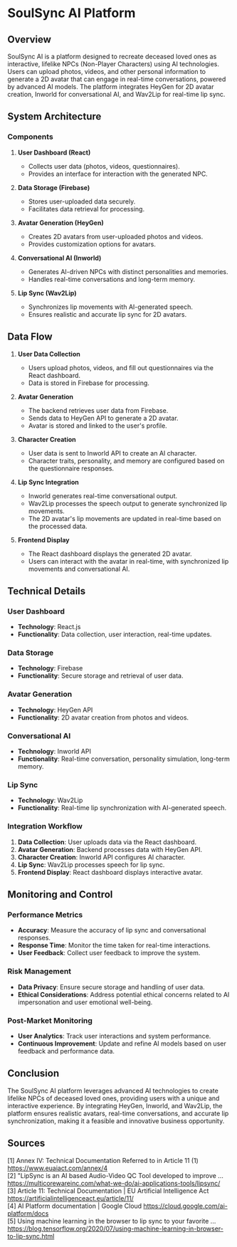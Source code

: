 # SoulSync AI Platform

## Overview
SoulSync AI is a platform designed to recreate deceased loved ones as interactive, lifelike NPCs (Non-Player Characters) using AI technologies. Users can upload photos, videos, and other personal information to generate a 2D avatar that can engage in real-time conversations, powered by advanced AI models. The platform integrates HeyGen for 2D avatar creation, Inworld for conversational AI, and Wav2Lip for real-time lip sync.

## System Architecture

### Components
1. **User Dashboard (React)**
   - Collects user data (photos, videos, questionnaires).
   - Provides an interface for interaction with the generated NPC.

2. **Data Storage (Firebase)**
   - Stores user-uploaded data securely.
   - Facilitates data retrieval for processing.

3. **Avatar Generation (HeyGen)**
   - Creates 2D avatars from user-uploaded photos and videos.
   - Provides customization options for avatars.

4. **Conversational AI (Inworld)**
   - Generates AI-driven NPCs with distinct personalities and memories.
   - Handles real-time conversations and long-term memory.

5. **Lip Sync (Wav2Lip)**
   - Synchronizes lip movements with AI-generated speech.
   - Ensures realistic and accurate lip sync for 2D avatars.

## Data Flow

1. **User Data Collection**
   - Users upload photos, videos, and fill out questionnaires via the React dashboard.
   - Data is stored in Firebase for processing.

2. **Avatar Generation**
   - The backend retrieves user data from Firebase.
   - Sends data to HeyGen API to generate a 2D avatar.
   - Avatar is stored and linked to the user's profile.

3. **Character Creation**
   - User data is sent to Inworld API to create an AI character.
   - Character traits, personality, and memory are configured based on the questionnaire responses.

4. **Lip Sync Integration**
   - Inworld generates real-time conversational output.
   - Wav2Lip processes the speech output to generate synchronized lip movements.
   - The 2D avatar's lip movements are updated in real-time based on the processed data.

5. **Frontend Display**
   - The React dashboard displays the generated 2D avatar.
   - Users can interact with the avatar in real-time, with synchronized lip movements and conversational AI.

## Technical Details

### User Dashboard
- **Technology**: React.js
- **Functionality**: Data collection, user interaction, real-time updates.

### Data Storage
- **Technology**: Firebase
- **Functionality**: Secure storage and retrieval of user data.

### Avatar Generation
- **Technology**: HeyGen API
- **Functionality**: 2D avatar creation from photos and videos.

### Conversational AI
- **Technology**: Inworld API
- **Functionality**: Real-time conversation, personality simulation, long-term memory.

### Lip Sync
- **Technology**: Wav2Lip
- **Functionality**: Real-time lip synchronization with AI-generated speech.

### Integration Workflow
1. **Data Collection**: User uploads data via the React dashboard.
2. **Avatar Generation**: Backend processes data with HeyGen API.
3. **Character Creation**: Inworld API configures AI character.
4. **Lip Sync**: Wav2Lip processes speech for lip sync.
5. **Frontend Display**: React dashboard displays interactive avatar.

## Monitoring and Control

### Performance Metrics
- **Accuracy**: Measure the accuracy of lip sync and conversational responses.
- **Response Time**: Monitor the time taken for real-time interactions.
- **User Feedback**: Collect user feedback to improve the system.

### Risk Management
- **Data Privacy**: Ensure secure storage and handling of user data.
- **Ethical Considerations**: Address potential ethical concerns related to AI impersonation and user emotional well-being.

### Post-Market Monitoring
- **User Analytics**: Track user interactions and system performance.
- **Continuous Improvement**: Update and refine AI models based on user feedback and performance data.

## Conclusion
The SoulSync AI platform leverages advanced AI technologies to create lifelike NPCs of deceased loved ones, providing users with a unique and interactive experience. By integrating HeyGen, Inworld, and Wav2Lip, the platform ensures realistic avatars, real-time conversations, and accurate lip synchronization, making it a feasible and innovative business opportunity.

## Sources
[1] Annex IV: Technical Documentation Referred to in Article 11 (1) https://www.euaiact.com/annex/4  
[2] "LipSync is an AI based Audio-Video QC Tool developed to improve ... https://multicorewareinc.com/what-we-do/ai-applications-tools/lipsync/  
[3] Article 11: Technical Documentation | EU Artificial Intelligence Act https://artificialintelligenceact.eu/article/11/  
[4] AI Platform documentation | Google Cloud https://cloud.google.com/ai-platform/docs  
[5] Using machine learning in the browser to lip sync to your favorite ... https://blog.tensorflow.org/2020/07/using-machine-learning-in-browser-to-lip-sync.html
